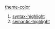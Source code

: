[theme-color](https://code.visualstudio.com/api/references/theme-color)

1. [syntax-highlight](https://code.visualstudio.com/api/language-extensions/syntax-highlight-guide#semantic-theming)
2. [semantic-highlight](https://code.visualstudio.com/api/language-extensions/semantic-highlight-guide)

